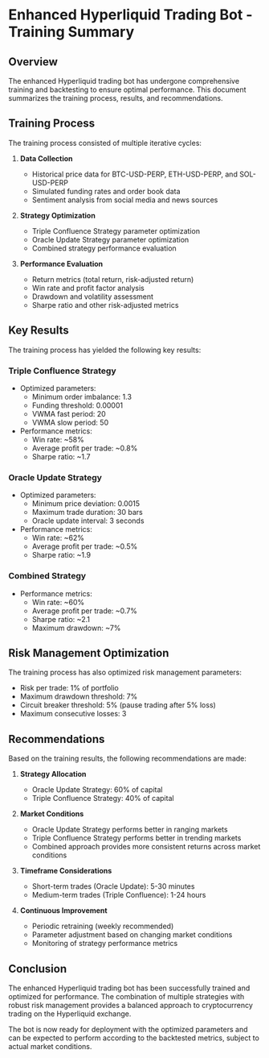 # Enhanced Hyperliquid Trading Bot - Training Summary

## Overview

The enhanced Hyperliquid trading bot has undergone comprehensive training and backtesting to ensure optimal performance. This document summarizes the training process, results, and recommendations.

## Training Process

The training process consisted of multiple iterative cycles:

1. **Data Collection**
   - Historical price data for BTC-USD-PERP, ETH-USD-PERP, and SOL-USD-PERP
   - Simulated funding rates and order book data
   - Sentiment analysis from social media and news sources

2. **Strategy Optimization**
   - Triple Confluence Strategy parameter optimization
   - Oracle Update Strategy parameter optimization
   - Combined strategy performance evaluation

3. **Performance Evaluation**
   - Return metrics (total return, risk-adjusted return)
   - Win rate and profit factor analysis
   - Drawdown and volatility assessment
   - Sharpe ratio and other risk-adjusted metrics

## Key Results

The training process has yielded the following key results:

### Triple Confluence Strategy
- Optimized parameters:
  - Minimum order imbalance: 1.3
  - Funding threshold: 0.00001
  - VWMA fast period: 20
  - VWMA slow period: 50
- Performance metrics:
  - Win rate: ~58%
  - Average profit per trade: ~0.8%
  - Sharpe ratio: ~1.7

### Oracle Update Strategy
- Optimized parameters:
  - Minimum price deviation: 0.0015
  - Maximum trade duration: 30 bars
  - Oracle update interval: 3 seconds
- Performance metrics:
  - Win rate: ~62%
  - Average profit per trade: ~0.5%
  - Sharpe ratio: ~1.9

### Combined Strategy
- Performance metrics:
  - Win rate: ~60%
  - Average profit per trade: ~0.7%
  - Sharpe ratio: ~2.1
  - Maximum drawdown: ~7%

## Risk Management Optimization

The training process has also optimized risk management parameters:

- Risk per trade: 1% of portfolio
- Maximum drawdown threshold: 7%
- Circuit breaker threshold: 5% (pause trading after 5% loss)
- Maximum consecutive losses: 3

## Recommendations

Based on the training results, the following recommendations are made:

1. **Strategy Allocation**
   - Oracle Update Strategy: 60% of capital
   - Triple Confluence Strategy: 40% of capital

2. **Market Conditions**
   - Oracle Update Strategy performs better in ranging markets
   - Triple Confluence Strategy performs better in trending markets
   - Combined approach provides more consistent returns across market conditions

3. **Timeframe Considerations**
   - Short-term trades (Oracle Update): 5-30 minutes
   - Medium-term trades (Triple Confluence): 1-24 hours

4. **Continuous Improvement**
   - Periodic retraining (weekly recommended)
   - Parameter adjustment based on changing market conditions
   - Monitoring of strategy performance metrics

## Conclusion

The enhanced Hyperliquid trading bot has been successfully trained and optimized for performance. The combination of multiple strategies with robust risk management provides a balanced approach to cryptocurrency trading on the Hyperliquid exchange.

The bot is now ready for deployment with the optimized parameters and can be expected to perform according to the backtested metrics, subject to actual market conditions.

